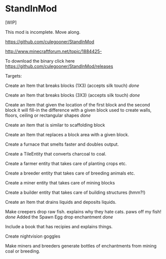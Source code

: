StandInMod
==========


[WIP]

This mod is incomplete. Move along.


https://github.com/culegooner/StandInMod

http://www.minecraftforum.net/topic/1884425-

To download the binary click here https://github.com/culegooner/StandInMod/releases

Targets:

Create an Item that breaks blocks (1X3) (accepts silk touch) *done*

Create an Item that breaks blocks (3X3) (accepts silk touch) *done*

Create an Item that given the location of the first block and the second block it will fill-in the difference with a given block
used to create walls, floors, ceiling or rectangular shapes *done*

Create an item that is similar to scaffolding block

Create an Item that replaces a block area with a given block.

Create a furnace that smelts faster and doubles output.

Create a TileEntity that converts charcoal to coal.

Create a farmer entity that takes care of planting crops etc.

Create a breeder entity that takes care of breeding animals etc.

Create a miner entity that takes care of mining blocks

Create a builder entity that takes care of building structures (hmm?!)

Create an Item that drains liquids and deposits liquids.

Make creepers drop raw fish. explains why they hate cats. paws off my fish! *done*
Added the Spawn Egg drop enchantment *done*

Include a book that has recipies and explains things.

Create nightvision goggles

Make miners and breeders generate bottles of enchantments from mining coal or breeding.






